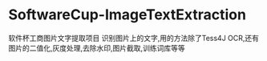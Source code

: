 # SoftwareCup-ImageTextExtraction
软件杯工商图片文字提取项目
识别图片上的文字,用的方法除了Tess4J OCR,还有图片的二值化,灰度处理,去除水印,图片截取,训练词库等等
